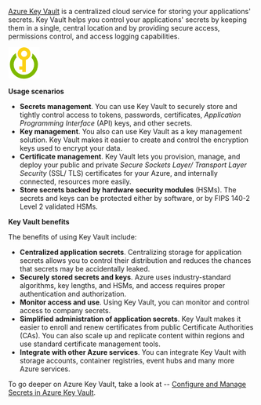 [Azure Key Vault](https://azure.microsoft.com/services/key-vault?azure-portal=true) is a centralized cloud service for storing your applications' secrets. Key Vault helps you control your applications' secrets by keeping them in a single, central location and by providing secure access, permissions control, and access logging capabilities.


![Key vault icon.](../media/icon-key-vault.png)

**Usage scenarios**

+ **Secrets management**. You can use Key Vault to securely store and tightly control access to tokens, passwords, certificates, *Application Programming Interface* (API) keys, and other secrets.
+ **Key management**. You also can use Key Vault as a key management solution. Key Vault makes it easier to create and control the encryption keys used to encrypt your data.
+ **Certificate management**. Key Vault lets you provision, manage, and deploy your public and private *Secure Sockets Layer/ Transport Layer Security* (SSL/ TLS) certificates for your Azure, and internally connected, resources more easily.
+ **Store secrets backed by hardware security modules** (HSMs). The secrets and keys can be protected either by software, or by FIPS 140-2 Level 2 validated HSMs.


**Key Vault benefits**

The benefits of using Key Vault include:

+ **Centralized application secrets**. Centralizing storage for application secrets allows you to control their distribution and reduces the chances that secrets may be accidentally leaked.
+ **Securely stored secrets and keys**. Azure uses industry-standard algorithms, key lengths, and HSMs, and access requires proper authentication and authorization.
+ **Monitor access and use**. Using Key Vault, you can monitor and control access to company secrets.
+ **Simplified administration of application secrets**. Key Vault makes it easier to enroll and renew certificates from public Certificate Authorities (CAs). You can also scale up and replicate content within regions and use standard certificate management tools.
+ **Integrate with other Azure services**. You can integrate Key Vault with storage accounts, container registries, event hubs and many more Azure services.

To go deeper on Azure Key Vault, take a look at -- [Configure and Manage Secrets in Azure Key Vault](https://docs.microsoft.com/learn/modules/configure-and-manage-azure-key-vault?azure-portal=true).
